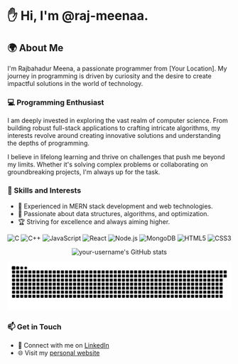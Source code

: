 # ✋ Hi, I'm @raj-meenaa.

## 🌍 About Me
I'm Rajbahadur Meena, a passionate programmer from [Your Location]. My journey in programming is driven by curiosity and the desire to create impactful solutions in the world of technology.

### 💻 Programming Enthusiast
I am deeply invested in exploring the vast realm of computer science. From building robust full-stack applications to crafting intricate algorithms, my interests revolve around creating innovative solutions and understanding the depths of programming.

I believe in lifelong learning and thrive on challenges that push me beyond my limits. Whether it's solving complex problems or collaborating on groundbreaking projects, I'm always up for the task.

### 🚀 Skills and Interests
- 💛 Experienced in MERN stack development and web technologies.
- 💪 Passionate about data structures, algorithms, and optimization.
- 🏆 Striving for excellence and always aiming higher.

<div align='center'>
  
![C](https://img.shields.io/badge/c-%2300599C.svg?logo=c&logoColor=white&style=for-the-badge)
![C++](https://img.shields.io/badge/c++-%2300599C.svg?logo=c%2B%2B&logoColor=white&style=for-the-badge)
![JavaScript](https://img.shields.io/badge/JavaScript-F7DF1E?style=for-the-badge&logo=javascript&logoColor=black)
![React](https://img.shields.io/badge/React-61DAFB?style=for-the-badge&logo=react&logoColor=black)
![Node.js](https://img.shields.io/badge/Node.js-339933?style=for-the-badge&logo=nodedotjs&logoColor=white)
![MongoDB](https://img.shields.io/badge/MongoDB-47A248?style=for-the-badge&logo=mongodb&logoColor=white)
![HTML5](https://img.shields.io/badge/HTML5-E34F26?style=for-the-badge&logo=html5&logoColor=white)
![CSS3](https://img.shields.io/badge/CSS3-1572B6?style=for-the-badge&logo=css3&logoColor=white)

![your-username's GitHub stats](http://github-profile-summary-cards.vercel.app/api/cards/repos-per-language?username=your-raj-meenaa&theme=dracula)

![snake svg](https://github.com/raj-meenaa/raj-meenaa/blob/output/github-contribution-grid-snake-dark.svg)

</div>

### 📫 Get in Touch
- 💼 Connect with me on [LinkedIn](https://www.linkedin.com/in/raj-meena/)
- 🌐 Visit my [personal website](https://raj-meenaa.github.io/)

